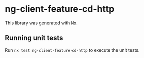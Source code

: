 # ng-client-feature-cd-http

This library was generated with [Nx](https://nx.dev).

## Running unit tests

Run `nx test ng-client-feature-cd-http` to execute the unit tests.
